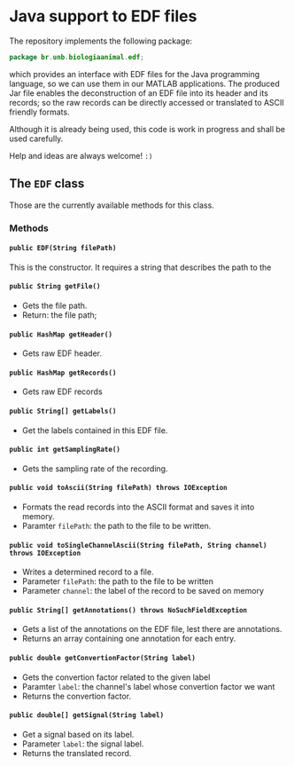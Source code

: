 # Java support to EDF files

The repository implements the following package:

``` java
package br.unb.biologiaanimal.edf;
```

which provides an interface with EDF files for the Java programming language, so we can use them in our MATLAB applications. The produced Jar file enables the deconstruction of an EDF file into its header and its records; so the raw records can be directly accessed or translated to ASCII friendly formats.

Although it is already being used, this code is work in progress and shall be used carefully.

Help and ideas are always welcome! `:)`

## The `EDF` class ##

Those are the currently available methods for this class.

### Methods ###

#### `public EDF(String filePath)` ####

This is the constructor. It requires a string that describes the path to the

#### `public String getFile()` ####

- Gets the file path.
- Return: the file path;

#### `public HashMap getHeader()` ####

- Gets raw EDF header.

#### `public HashMap getRecords()` ####

- Gets raw EDF records

#### `public String[] getLabels()` ####

- Get the labels contained in this EDF file.

#### `public int getSamplingRate()` ####

- Gets the sampling rate of the recording.


#### `public void toAscii(String filePath) throws IOException` ####

- Formats the read records into the ASCII format and saves it into memory.
- Paramter `filePath`: the path to the file to be written.

#### `public void toSingleChannelAscii(String filePath, String channel) throws IOException` ####

* Writes a determined record to a file.
* Parameter `filePath`: the path to the file to be written
* Parameter `channel`: the label of the record to be saved on memory


#### `public String[] getAnnotations() throws NoSuchFieldException` ####

* Gets a list of the annotations on the EDF file, lest there are annotations.
* Returns an array containing one annotation for each entry.

#### `public double getConvertionFactor(String label)` ####

* Gets the convertion factor related to the given label
* Paramter `label`: the channel's label whose convertion factor we want
* Returns the convertion factor.

#### `public double[] getSignal(String label)` ####

* Get a signal based on its label.
* Parameter `label`: the signal label.
* Returns the translated record.
